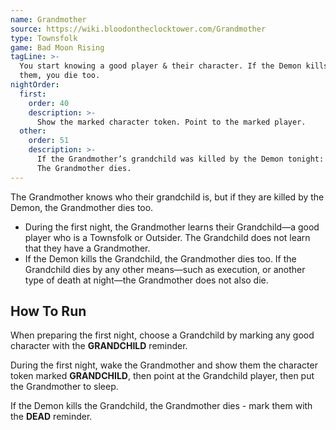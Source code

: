```yaml
---
name: Grandmother
source: https://wiki.bloodontheclocktower.com/Grandmother
type: Townsfolk
game: Bad Moon Rising
tagLine: >-
  You start knowing a good player & their character. If the Demon kills
  them, you die too.
nightOrder:
  first:
    order: 40
    description: >-
      Show the marked character token. Point to the marked player.
  other:
    order: 51
    description: >-
      If the Grandmother’s grandchild was killed by the Demon tonight:
      The Grandmother dies.
---
```


The Grandmother knows who their grandchild is, but if they are killed by
the Demon, the Grandmother dies too.

- During the first night, the Grandmother learns their Grandchild—a good
  player who is a Townsfolk or Outsider. The Grandchild does not learn
  that they have a Grandmother.
- If the Demon kills the Grandchild, the Grandmother dies too. If the
  Grandchild dies by any other means—such as execution, or another type
  of death at night—the Grandmother does not also die.

## How To Run

When preparing the first night, choose a Grandchild by marking any good
character with the **GRANDCHILD** reminder.

During the first night, wake the Grandmother and show them the character
token marked **GRANDCHILD**, then point at the Grandchild player, then
put the Grandmother to sleep.

If the Demon kills the Grandchild, the Grandmother dies - mark them with
the **DEAD** reminder.
